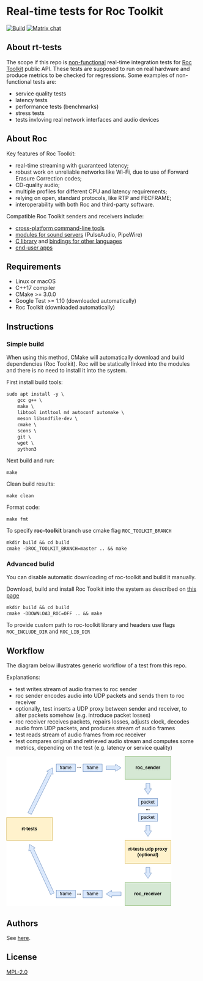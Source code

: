 # Real-time tests for Roc Toolkit

[![Build](https://github.com/roc-streaming/rt-tests/workflows/build/badge.svg?branch=main)](https://github.com/roc-streaming/rt-tests/actions/workflows/build.yml?query=branch%3Amain) [![Matrix chat](https://matrix.to/img/matrix-badge.svg)](https://app.element.io/#/room/#roc-streaming:matrix.org)

About rt-tests
--------------

The scope if this repo is [non-functional](https://en.wikipedia.org/wiki/Non-functional_testing) real-time integration tests for [Roc Toolkit](https://github.com/roc-streaming/roc-toolkit) public API. These tests are supposed to run on real hardware and produce metrics to be checked for regressions. Some examples of non-functional tests are:

* service quality tests
* latency tests
* performance tests (benchmarks)
* stress tests
* tests invloving real network interfaces and audio devices

About Roc
---------

Key features of Roc Toolkit:

* real-time streaming with guaranteed latency;
* robust work on unreliable networks like Wi-Fi, due to use of Forward Erasure Correction codes;
* CD-quality audio;
* multiple profiles for different CPU and latency requirements;
* relying on open, standard protocols, like RTP and FECFRAME;
* interoperability with both Roc and third-party software.

Compatible Roc Toolkit senders and receivers include:

* [cross-platform command-line tools](https://roc-streaming.org/toolkit/docs/tools/command_line_tools.html)
* [modules for sound servers](https://roc-streaming.org/toolkit/docs/tools/sound_server_modules.html) (PulseAudio, PipeWire)
* [C library](https://roc-streaming.org/toolkit/docs/api.html) and [bindings for other languages](https://roc-streaming.org/toolkit/docs/api/bindings.html)
* [end-user apps](https://roc-streaming.org/toolkit/docs/tools/applications.html)

Requirements
------------

* Linux or macOS
* C++17 compiler
* CMake >= 3.0.0
* Google Test >= 1.10 (downloaded automatically)
* Roc Toolkit (downloaded automatically)

Instructions
------------

### Simple build
When using this method, CMake will automatically download and build dependencies (Roc Toolkit). Roc will be statically linked into the modules and there is no need to install it into the system.

First install build tools:

```
sudo apt install -y \
    gcc g++ \
    make \
    libtool intltool m4 autoconf automake \
    meson libsndfile-dev \
    cmake \
    scons \
    git \
    wget \
    python3
```

Next build and run:

```
make
```

Clean build results:

```
make clean
```

Format code:

```
make fmt
```

To specify **roc-toolkit** branch use cmake flag `ROC_TOOLKIT_BRANCH`

```
mkdir build && cd build
cmake -DROC_TOOLKIT_BRANCH=master .. && make
```

### Advanced bulid

You can disable automatic downloading of roc-toolkit and build it manually.

Download, build and install Roc Toolkit into the system as described on [this page](https://roc-streaming.org/toolkit/docs/building/user_cookbook.html)

```
mkdir build && cd build
cmake -DDOWNLOAD_ROC=OFF .. && make
```
To provide custom path to roc-toolkit library and headers use flags
`ROC_INCLUDE_DIR` and `ROC_LIB_DIR`



Workflow
--------

The diagram below illustrates generic workflow of a test from this repo.

Explanations:

* test writes stream of audio frames to roc sender
* roc sender encodes audio into UDP packets and sends them to roc receiver
* optionally, test inserts a UDP proxy between sender and receiver, to alter packets somehow (e.g. introduce packet losses)
* roc receiver receives packets, repairs losses, adjusts clock, decodes audio from UDP packets, and produces stream of audio frames
* test reads stream of audio frames from roc receiver
* test compares original and retrieved audio stream and computes some metrics, depending on the test (e.g. latency or service quality)

![](./docs/workflow.drawio.png)

Authors
-------

See [here](https://github.com/roc-streaming/rt-tests/graphs/contributors).

License
-------

[MPL-2.0](LICENSE)
